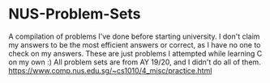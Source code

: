 # NUS-Problem-Sets
A compilation of problems I've done before starting university. I don't claim my answers to be the most efficient answers or correct, as I have no one to check on my answers. These are just problems I attempted while learning C on my own :)
All problem sets are from AY 19/20, and I didn't do all of them.
https://www.comp.nus.edu.sg/~cs1010/4_misc/practice.html
